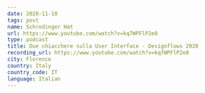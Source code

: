 ```yaml
---
date: 2020-11-10
tags: post
name: Schrodinger Hat
url: https://www.youtube.com/watch?v=kq7WPFlP2e8
type: podcast
title: Due chiacchere sulla User Interface - Designflows 2020
recording_url: https://www.youtube.com/watch?v=kq7WPFlP2e8
city: Florence
country: Italy
country_code: IT
language: Italian
---
```

